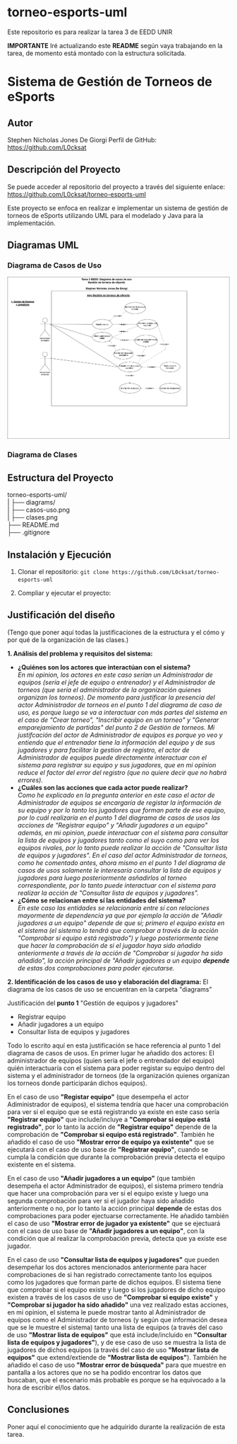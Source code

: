 # torneo-esports-uml
Este repositorio es para realizar la tarea 3 de EEDD UNIR

**IMPORTANTE** Iré actualizando este **README** según vaya trabajando en la tarea, de momento está montado con
la estructura solicitada.

# Sistema de Gestión de Torneos de eSports

## Autor
Stephen Nicholas Jones De Giorgi
Perfil de GitHub: https://github.com/L0cksat

## Descripción del Proyecto

Se puede acceder al repositorio del proyecto a través del siguiente enlace: https://github.com/L0cksat/torneo-esports-uml

Este proyecto se enfoca en realizar e implementar un sistema de gestión de torneos de eSports utilizando UML para el modelado y Java para la implementación.

## Diagramas UML
### Diagrama de Casos de Uso
![Diagrama de casos de uso](diagrams/casos-uso.png)

### Diagrama de Clases


## Estructura del Proyecto
torneo-esports-uml/ <br>
| ├── diagrams/ <br>
|   ├── casos-uso.png <br>
|   ├── clases.png <br>
├── README.md <br>
├── .gitignore


## Instalación y Ejecución
1. Clonar el repositorio:
`git clone https://github.com/L0cksat/torneo-esports-uml`

2. Compliar y ejecutar el proyecto:

## Justificación del diseño
(Tengo que poner aquí todas la justificaciones de la estructura y el cómo y por qué de la organización de las clases.)

**1. Análisis del problema y requisitos del sistema:**
<br>
    <ul>
    <li>**¿Quiénes son los actores que interactúan con el sistema?**
    <br>
        _En mi opinion, los actores en este caso serían un Administrador de equipos (sería el jefe de equipo o entrenador) y el Administrador de torneos (que sería el administrador de la organización quienes organizan los torneos). De momento para justificar la presencia del actor Administrador de torneos en el punto 1 del diagrama de caso de uso, es porque luego se va a interactuar con más partes del sistema en el caso de "Crear torneo", "Inscribir equipo en un torneo" y "Generar emparejamiento de partidas" del punto 2 de Gestión de torneos. Mi justifcación del actor de Administrador de equipos es porque yo veo y entiendo que el entrenador tiene la información del equipo y de sus jugadores y para facilitar la gestion de registro, el actor de Administrador de equipos puede directamente interactuar con el sistema para registrar su equipo y sus jugadores, que en mi opinion reduce el factor del error del registro (que no quiere decir que no habrá errores)._</li>
    <li>**¿Cuáles son las acciones que cada actor puede realizar?**
    <br>
        _Como he explicado en la pregunta anterior en este caso el actor de Administrador de equipos se encargaría de registar la información de su equipo y por lo tanto los jugadores que forman parte de ese equipo, por lo cuál realizaría en el punto 1 del diagrama de casos de usos las acciones de "Registrar equipo" y "Añadir jugadores a un equipo" además, en mi opinion, puede interactuar con el sistema para consultar la lista de equipos y jugadores tanto como el suyo como para ver los equipos rivales, por lo tanto puede realizar la acción de "Consultar lista de equipos y jugadores".
        En el caso del actor Administrador de torneos, como he comentado antes, ahora mismo en el punto 1 del diagrama de casos de usos solamente le interesaría consultar la lista de equipos y jugadores para luego posteriormente asñadirlos al torneo correspondiente, por lo tanto puede interactuar con el sistema para realizar la acción de "Consultar lista de equipos y jugadores"._</li>
    <li>**¿Cómo se relacionan entre sí las entidades del sistema?**
    <br>
        _En este caso las entidades se relacionaría entre sí con relaciones mayormente de dependencia ya que por ejemplo la acción de "Añadir jugadores a un equipo" depende de que si; primero el equipo exista en el sistema (el sistema lo tendrá que comprobar a través de la acción "Comprobar si equipo está registrado") y luego posteriormente tiene que hacer la comprobación de si el jugador haya sido añadido anteriormente a través de la acción de "Comprobar si jugador ha sido añadido", la acción principal de "Añadir jugadores a un equipo **depende** de estas dos comprobaciones para poder ejecutarse._</li>
    </ul>



**2. Identificación de los casos de uso y elaboración del diagrama:**
El diagrama de los casos de uso se encuentran en la carpeta "diagrams"

Justificación del **punto 1** "Gestión de equipos y jugadores"
   <ul>
    <li>Registrar equipo</li>
    <li>Añadir jugadores a un equipo</li>
    <li>Consultar lista de equipos y jugadores</li>
   </ul>
Todo lo escrito aquí en esta justificación se hace referencia al punto 1 del diagrama de casos de usos.
En primer lugar he añadido dos actores: El administrador de equipos (quien sería el jefe o entrendador del equipo) quién interactuaría con el sistema para poder registar su equipo dentro del sistema y el administrador de torneos (de la organización quienes organizan los torneos donde participarán dichos equipos).

En el caso de uso **"Registar equipo"** (que desempeña el actor Adiministrador de equipos), el sistema tendría que hacer una comprobación para ver si el equipo que se está registrando ya existe en este caso sería **"Registrar equipo"** que include/incluye a **"Comprobar si equipo está registrado"**, por lo tanto la acción de **"Registrar equipo"** depende de la comprobación de **"Comprobar si equipo está registrado"**. También he añadido el caso de uso **"Mostrar error de equipo ya existente"** que se ejecutará con el caso de uso base de **"Registrar equipo"**, cuando se cumpla la condición que durante la comprobación previa detecta el equipo existente en el sistema.

En el caso de uso **"Añadir jugadores a un equipo"** (que también desempeña el actor Administrador de equipos), el sistema primero tendría que hacer una comprobación para ver si el equipo existe y luego una segunda comprobación para ver si el jugador haya sido añadido anteriormente o no, por lo tanto la acción principal **depende** de estas dos comprobaciones para poder ejectuarse correctamente. He añadido también el caso de uso **"Mostrar error de jugador ya existente"** que se ejectuará con el caso de uso base de **"Añadir jugadores a un equipo"**, con la condición que al realizar la comprobación previa, detecta que ya existe ese jugador.

En el caso de uso **"Consultar lista de equipos y jugadores"** que pueden desempeñar los dos actores mencionados anteriormente para hacer comprobaciones de si han registrado correctamente tanto los equipos como los jugadores que forman parte de dichos equipos. El sistema tiene que comprobar si el equipo existe y luego si los jugadores de dicho equipo existen a través de los casos de uso de **"Comprobar si equipo existe"** y **"Comprobar si jugador ha sido añadido"** una vez realizado estas acciones, en mi opinion, el sistema le puede mostrar tanto al Administrador de equipos como el Administrador de torneos (y según que información desea que se le muestre el sistema) tanto una lista de equipos (a través del caso de uso **"Mostrar lista de equipos"** que está include/incluido en **"Consultar lista de equipos y jugadores"**), y de ese caso de uso se muestra la lista de jugadores de dichos equipos (a través del caso de uso **"Mostrar lista de equipos"** que extend/extiende de **"Mostrar lista de equipos"**). También he añadido el caso de uso **"Mostrar error de búsqueda"** para que muestre en pantalla a los actores que no se ha podido encontrar los datos que buscaban, que el escenario más probable es porque se ha equivocado a la hora de escribir el/los datos.


## Conclusiones
Poner aquí el conocimiento que he adquirido durante la realización de esta tarea.